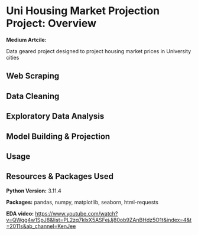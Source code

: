 # Uni Housing Market Projection Project: Overview
**Medium Artcile:**

Data geared project designed to project housing market prices in University cities

## Web Scraping

## Data Cleaning

## Exploratory Data Analysis

## Model Building & Projection

## Usage 

## Resources & Packages Used
**Python Version:** 3.11.4

**Packages:** pandas, numpy, matplotlib, seaborn, html-requests 

**EDA video:** https://www.youtube.com/watch?v=QWgg4w1SpJ8&list=PL2zq7klxX5ASFejJj80ob9ZAnBHdz5O1t&index=4&t=2011s&ab_channel=KenJee



